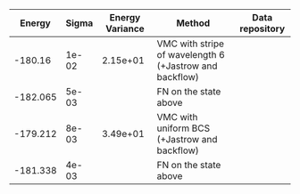 |       Energy          |  Sigma          | Energy Variance  |  Method                                                          | Data repository                |
| ----------------------| ----------------| -----------------|------------------------------------------------------------------|------------------------------- |
|     -180.16           |   1e-02         |    2.15e+01      |  VMC with stripe of wavelength 6  (+Jastrow and backflow)        |                                |
|     -182.065          |   5e-03         |                  |  FN on the state above                                           |                                |
|     -179.212          |   8e-03         |    3.49e+01      |  VMC with uniform BCS (+Jastrow and backflow)                    |                                |
|     -181.338          |   4e-03         |                  |  FN on the state above                                           |                                |
